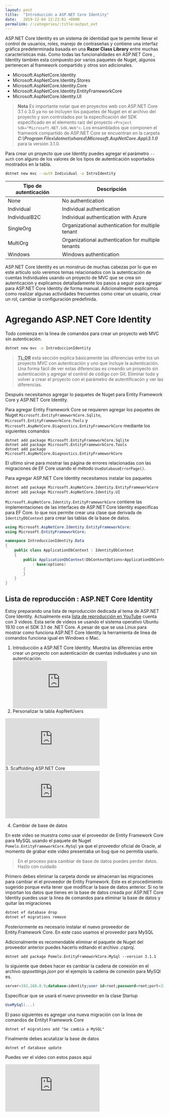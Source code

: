 ```yaml
---
layout: post
title:  "Introducción a ASP.NET Core Identity"
date:   2019-12-04 12:22:01 +0000
permalink: /:categories/:title:output_ext
---
```


ASP.NET Core Identity es un sistema de identidad que te permite llevar el control de usuarios, roles, manejo de contraseñas y contiene una interfaz gráfica predeterminada basada en una **Razor Class Library** entre muchas características más. Como todas las funcionalidades en ASP.NET Core , Identity también esta compuesto por varios paquetes de Nuget, algunos pertenecen al framework compartido y otros son adicionales.

* Microsoft.AspNetCore.Identity
* Microsoft.AspNetCore.Identity.Stores
* Microsoft.AspNetCore.Identity.Core
* Microsoft.AspNetCore.Identity.EntityFrameworkCore
* Microsoft.AspNetCore.Identity.UI

> **Nota** Es importante notar que en proyectos web con ASP.NET Core 3.1 ó 3.0 ya no se incluyen los paquetes de Nuget en el archivo del proyecto y son controlados por la especificación del SDK especificado en el elemento raiz del proyecto `<Project Sdk="Microsoft.NET.Sdk.Web">`. Los ensamblados que componen el framwork compartido de ASP.NET Core se encuentran en la carpeta **_C:\Program Files\dotnet\shared\Microsoft.AspNetCore.App\3.1.0_** para la versión 3.1.0. 

Para crear un proyecto que use Identity puedes agregar el parámetro `--auth` con alguno de los valores de los tipos de autenticación soportados mostrados en la tabla. 

```bash
dotnet new mvc --auth Individual -o IntroIdentity
```

|Tipo de autenticación| Descripción|
|-------------|------------------------|
|None         |No authentication       | 
|Individual   |Individual authentication | 
|IndividualB2C|Individual authentication with Azure | 
|SingleOrg    |Organizational authentication for multiple tenant |
|MultiOrg     |Organizational authentication for multiple tenants|
|Windows      |Windows authentication                  |

ASP.NET Core Identity es un monstruo de muchas cabezas por lo que en este articulo solo veremos temas relacionados con la autenticación de cuentas Individuales usando un proyecto de MVC que se crea sin autenticacion y explicamos detalladamente los pasos a seguir para agregar para ASP.NET Core Identity de forma manual. Adicionalmente explicamos  como realizar algunas actividades frecuentes como crear un usuario, crear un rol, cambiar la configuración predefinida. 


# Agregando ASP.NET Core Identity

Todo comienza en la linea de comandos para crear un proyecto web MVC sin autenticación.

```bash
dotnet new mvc -o IntroduccionIdentity
```

> **<abbr lang="en" title="too long; didn't read">TL;DR</abbr>** esta sección explica básicamente las diferencias entre los un proyecto MVC con autenticación y uno que incluye la autenticación. Una forma fácil de ver estas diferencias es creando un proyecto sin autenticación y agregar el control de código con Git. Eliminar todo y volver a crear el proyecto con el parámetro de autentificacón y ver las diferencias.

Después necesitamos agregar lo paquetes de Nuget para Entity Framework Core y ASP.NET Core Identity. 

Para agregar  Entity Framework Core se requieren  agregar los paquetes de Nuget `Microsoft.EntityFrameworkCore.Sqlite`, `Microsoft.EntityFrameworkCore.Tools` y `Microsoft.AspNetCore.Diagnostics.EntityFrameworkCore` mediante los siguientes comandos 

```
dotnet add package Microsoft.EntityFrameworkCore.Sqlite
dotnet add package Microsoft.EntityFrameworkCore.Tools
dotnet add package Microsoft.AspNetCore.Diagnostics.EntityFrameworkCore
```

El ultimo sirve para mostrar las página de errores relacionadas con las migraciones de EF Core usando el método `UseDatabaseErrorPage()`.

Para agregar ASP.NET Core Identity necesitamos instalar los paquetes 

```bash
dotnet add package Microsoft.AspNetCore.Identity.EntityFrameworkCore
dotnet add package Microsoft.AspNetCore.Identity.UI
```

`Microsoft.AspNetCore.Identity.EntityFrameworkCore` contiene las implementaciones de las interfaces de ASP.NET Core Identity especificas para EF Core. lo que nos permite crear una clase que derivada de `IdentityDbContext` para crear las tablas de la base de datos.

```cs
using Microsoft.AspNetCore.Identity.EntityFrameworkCore;
using Microsoft.EntityFrameworkCore;

namespace IntroduccionIdentity.Data
{
    public class ApplicationDbContext : IdentityDbContext
    {
        public ApplicationDbContext(DbContextOptions<ApplicationDbContext> options)
            : base(options)
        {
        }
    }
}
```

## Lista de reproducción : ASP.NET Core Identity

Estoy preparando una lista de reproducción dedicada al tema de ASP.NET Core Identity. Actualmente esta [lista de reproducción en YouTube](https://www.youtube.com/playlist?list=PLnk7QzMh6N-JKP6ZdfXfaRGhxRk0Xu11j) cuenta con 3 videos. Esta serie de videos se usando el sistema operativo Ubuntu 19.10 con el SDK 3.1 de .NET Core. A pesar de que se usa Linux para mostrar como funciona ASP.NET Core Identity la herramienta de linea de comandos funciona igual en Windows o Mac.

1. Introducción a ASP.NET Core Identity. Muestra las diferencias entre crear un proyecto con autenticación de cuentas indivduales y uno sin autenticación. 
   <div class="video-responsive">
    <iframe src="https://www.youtube.com/embed/TQK9Y3jviZw" frameborder="0" allow="accelerometer; autoplay; encrypted-media; gyroscope; picture-in-picture" allowfullscreen></iframe>
   </div>
2.  Personalizar la tabla AspNetUsers
<div class="video-responsive">
   <iframe src="https://www.youtube.com/embed/ckkvuA6epY0" frameborder="0" allow="accelerometer; autoplay; encrypted-media; gyroscope; picture-in-picture" allowfullscreen></iframe>
</div>
3. Scaffolding ASP.NET Core
   <div class="video-responsive">
    <iframe src="https://www.youtube.com/embed/MqcLBewsNUE" frameborder="0" allow="accelerometer; autoplay; encrypted-media; gyroscope; picture-in-picture" allowfullscreen></iframe>
</div>

4. Cambiar de base de datos

En este video se muestra como usar el proveedor de Entity Framework Core para MySQL usando el paquete de Nuget `Pomelo.EntityFrameworkCore.MySql` ya que el proveedor oficial de Oracle, al momento de grabar este video presentaba un bug que no permitía usarlo.

> En el proceso para cambiar de base de datos puedes perder datos. Hazlo con cuidado

Primero debes eliminar la carpeta donde se almacenan las migraciones para cambiar el el proveedor de Entity Framework. Este es el procedimiento sugerido porque evita tener que modificar la base de datos anterior. Si no te importan los datos que tienes en la base de datos creada por ASP.NET Core Identity puedes usar la linea de comandos para eliminar la base de datos y quitar las migraciones

```bash
dotnet ef database drop
dotnet ef migrations remove
```
Posteriormente es necesario instalar el nuevo proveedor de Entity.Framework Core. En este caso usamos el proveedor para MySQL

Adicionalmente es recomendable eliminar el paquete de Nuget del proveedor anterior puedes hacerlo editando el archivo _.csproj_.

```
dotnet add package Pomelo.EntityFrameworkCore.MySql --version 3.1.1
```

lo siguiente que debes hacer es cambiar la cadena de conexión en el archivo _appsettings.json_ por el ejemplo la cadena de conexión para MySQl es.

```sql
server=192.168.0.9;database=identity;user id=root;password=root;port=3306
```

Especificar que se usará el nuevo proveedor en la clase Startup

```cs
UseMySql(...)
```

El paso siguientes es agregar una nueva migración con la linea de comandos de Entityt Framework Core  

```
dotnet ef migrations add "Se cambia a MySQL"
```

Finalmente debes acutalizar la base de datos

```
dotnet ef database update
```

Puedes ver el video con estos pasos aqui

<div class="video-responsive">
<iframe src="https://www.youtube.com/embed/X4Y9JwVC8QQ" frameborder="0" allow="accelerometer; autoplay; encrypted-media; gyroscope; picture-in-picture" allowfullscreen></iframe>
</div>
